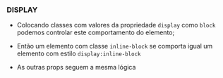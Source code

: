 ### DISPLAY

- Colocando classes com valores da propriedade `display` como `block` podemos controlar este comportamento do elemento;

- Então um elemento com classe `inline-block` se comporta igual um elemento com estilo `display:inline-block`

- As outras props seguem a mesma lógica
